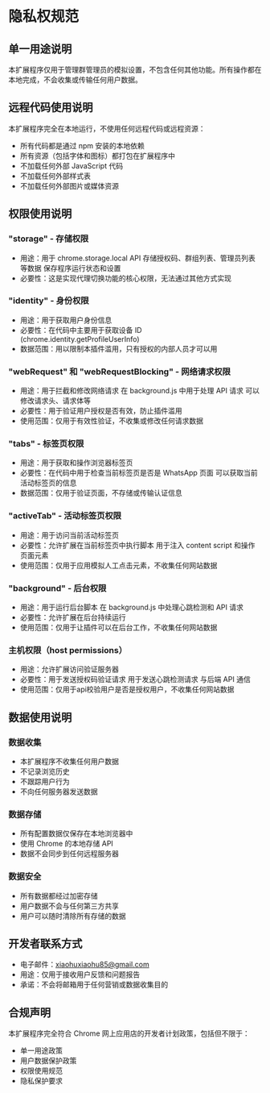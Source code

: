 # 隐私权规范

## 单一用途说明
本扩展程序仅用于管理群管理员的模拟设置，不包含任何其他功能。所有操作都在本地完成，不会收集或传输任何用户数据。

## 远程代码使用说明
本扩展程序完全在本地运行，不使用任何远程代码或远程资源：
- 所有代码都是通过 npm 安装的本地依赖
- 所有资源（包括字体和图标）都打包在扩展程序中
- 不加载任何外部 JavaScript 代码
- 不加载任何外部样式表
- 不加载任何外部图片或媒体资源

## 权限使用说明

### "storage" - 存储权限
- 用途：用于 chrome.storage.local API 存储授权码、群组列表、管理员列表等数据 保存程序运行状态和设置
- 必要性：这是实现代理切换功能的核心权限，无法通过其他方式实现

### "identity" - 身份权限
- 用途：用于获取用户身份信息
- 必要性：在代码中主要用于获取设备 ID (chrome.identity.getProfileUserInfo)
- 数据范围：用以限制本插件滥用，只有授权的内部人员才可以用

### "webRequest" 和 "webRequestBlocking" - 网络请求权限
- 用途：用于拦截和修改网络请求 在 background.js 中用于处理 API 请求 可以修改请求头、请求体等
- 必要性：用于验证用户授权是否有效，防止插件滥用
- 使用范围：仅用于有效性验证，不收集或修改任何请求数据

### "tabs" - 标签页权限
- 用途：用于获取和操作浏览器标签页
- 必要性：在代码中用于检查当前标签页是否是 WhatsApp 页面 可以获取当前活动标签页的信息
- 数据范围：仅用于验证页面，不存储或传输认证信息

### "activeTab" - 活动标签页权限
- 用途：用于访问当前活动标签页
- 必要性：允许扩展在当前标签页中执行脚本 用于注入 content script 和操作页面元素
- 使用范围：仅用于应用模拟人工点击元素，不收集任何网站数据

### "background" - 后台权限
- 用途：用于运行后台脚本 在 background.js 中处理心跳检测和 API 请求
- 必要性：允许扩展在后台持续运行
- 使用范围：仅用于让插件可以在后台工作，不收集任何网站数据

### 主机权限（host permissions）
- 用途：允许扩展访问验证服务器
- 必要性：用于发送授权码验证请求 用于发送心跳检测请求 与后端 API 通信
- 使用范围：仅用于api校验用户是否是授权用户，不收集任何网站数据

## 数据使用说明

### 数据收集
- 本扩展程序不收集任何用户数据
- 不记录浏览历史
- 不跟踪用户行为
- 不向任何服务器发送数据

### 数据存储
- 所有配置数据仅保存在本地浏览器中
- 使用 Chrome 的本地存储 API
- 数据不会同步到任何远程服务器

### 数据安全
- 所有数据都经过加密存储
- 用户数据不会与任何第三方共享
- 用户可以随时清除所有存储的数据

## 开发者联系方式
- 电子邮件：xiaohuxiaohu85@gmail.com
- 用途：仅用于接收用户反馈和问题报告
- 承诺：不会将邮箱用于任何营销或数据收集目的

## 合规声明
本扩展程序完全符合 Chrome 网上应用店的开发者计划政策，包括但不限于：
- 单一用途政策
- 用户数据保护政策
- 权限使用规范
- 隐私保护要求 
